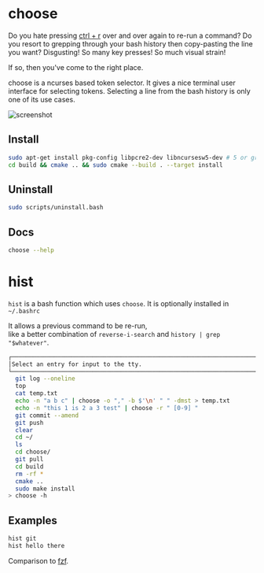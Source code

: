 # choose

Do you hate pressing [ctrl + r](https://codeburst.io/use-reverse-i-search-to-quickly-navigate-through-your-history-917f4d7ffd37) over and over again to re-run a command? Do you resort to grepping through your bash history then copy-pasting the line you want? Disgusting! So many key presses! So much visual strain!

If so, then you've come to the right place.

choose is a ncurses based token selector. It gives a nice terminal user interface for selecting tokens. Selecting a line from the bash history is only one of its use cases.

![screenshot](./screenshot.png)

## Install

```bash
sudo apt-get install pkg-config libpcre2-dev libncursesw5-dev # 5 or greater
cd build && cmake .. && sudo cmake --build . --target install 
```

## Uninstall

```bash
sudo scripts/uninstall.bash
```

## Docs

```bash
choose --help
```

# hist

`hist` is a bash function which uses `choose`. It is optionally installed in `~/.bashrc`

It allows a previous command to be re-run,  
like a better combination of `reverse-i-search` and `history | grep "$whatever"`.

```bash
┌─────────────────────────────────────────────────────────────────────────────────────────────────┐
│Select an entry for input to the tty.                                                            │
└─────────────────────────────────────────────────────────────────────────────────────────────────┘
  git log --oneline
  top
  cat temp.txt
  echo -n "a b c" | choose -o "," -b $'\n' " " -dmst > temp.txt
  echo -n "this 1 is 2 a 3 test" | choose -r " [0-9] "
  git commit --amend
  git push
  clear
  cd ~/
  ls
  cd choose/
  git pull
  cd build
  rm -rf *
  cmake ..
  sudo make install
> choose -h
```

## Examples

```bash
hist git
hist hello there
```

Comparison to [fzf](./fzf.md).

